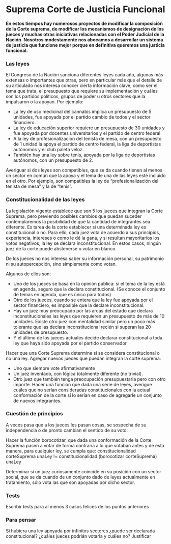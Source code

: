 # Suprema Corte de Justicia Funcional

**En estos tiempos hay numerosos proyectos de modificar la composición de la Corte suprema, de modificar los mecanismos de designación de los jueces y muchas otras iniciativas relacionadas con el Poder Judicial de la Nación. 
Nosotros modestamente nos abocamos a desarrollar un sistema de justicia que funcione mejor porque en definitiva queremos una justicia funcional.**


### Las leyes
El Congreso de la Nación sanciona diferentes leyes cada año, algunas más extensas o importantes que otras, pero en particular más que el detalle de su articulado nos interesa conocer cierta información clave, como ser el tema que trata, el presupuesto que requiere su implementación y cuáles son los partidos políticos, grupos de poder u otros sectores que la impulsaron o la apoyan. 
Por ejemplo:
* La ley de uso medicinal del cannabis implica un presupuesto de 5 unidades, fue apoyada por el partido cambio de todos y el sector financiero.
* La ley de educación superior requiere un presupuesto de 30 unidades y fue apoyada por docentes universitarios y el partido de centro federal
* A la ley de profesionalización del tenista de mesa, con un presupuesto de 1 unidad la apoya el partido de centro federal, la liga de deportistas autónomos y el club paleta veloz. 
* También hay una ley sobre tenis, apoyada por la liga de deportistas autónomos, con un presupuesto de 2.
 
Averiguar si dos leyes son compatibles, que se da cuando tienen al menos un sector en común que la apoya y el tema de una de las leyes esté incluido en el otro. Por ejemplo, son compatibles la ley de “profesionalización del tenista de mesa” y la de “tenis”.

### Constitucionalidad de las leyes
La legislación vigente establece que son 5 los jueces que integran la Corte Suprema, pero previendo posibles cambios que puedan suceder contemplaremos la posibilidad de que la cantidad de integrantes sea diferente.  Es tarea de la corte establecer si una determinada ley es constitucional o no. Para ello, cada juez vota de acuerdo a sus principios, experiencia, intereses o como le dé la gana, y si resultan mayoritarios los votos negativos, la ley se declara inconstitucional. En estos casos, ningún juez de la corte puede abstenerse o votar en blanco. 

De los jueces no nos interesa saber su información personal, su patrimonio ni su autopercepción, sino simplemente como votan.

Algunos de ellos son:
* Uno de los jueces se basa en la opinión pública: si el tema de la ley está en agenda, seguro que la declara constitucional. (Se conoce el conjunto de temas en agenda, que es único para todos)
* Otro de los jueces, cuando se entera que la ley fue apoyada por el sector financiero, es imposible que la declare inconstitucional.
* Hay un juez muy preocupado por las arcas del estado que declara inconstitucionales las leyes que requieren un presupuesto de más de 10 unidades. Existe otro juez con mentalidad similar pero un poco más tolerante que las declara inconstitucional recién si superan las 20 unidades de presupuesto.
* Y el último de los jueces actuales decide declarar constitucional a toda ley que haya sido apoyada por el partido conservador

Hacer que una Corte Suprema determine si se considera constitucional o no una ley.
Agregar nuevos jueces que puedan integran la corte suprema:
* Uno que siempre vote afirmativamente
* Un juez inventado, con lógica totalmente diferente (no trivial).
* Otro juez que también tenga preocupación presupuestaria pero con otro importe.
Hacer una función que dada una serie de leyes, averigue cuáles que no serían consideradas constitucionales con la actual conformación de la corte sí lo serían en caso de agregarle un conjunto de nuevos integrantes. 
 
### Cuestión de principios 
A veces pasa que a los jueces les pasan cosas, se sospecha de su independencia o de pronto cambian el sentido de su voto. 

Hacer la función borocotizar, que dada una conformación de la Corte Suprema pasen a votar de forma contraria a lo que votaban antes y de esta manera, para cualquier ley, se cumpla que: 
constitucionalidad corteSuprema unaLey != constitucionalidad (borocotizar corteSuprema) unaLey

Determinar si un juez curiosamente coincide en su posición con un sector social, que se da cuando de un conjunto dado de leyes actualmente en tratamiento, sólo vota las que son apoyadas por dicho sector.

### Tests
Escribir tests para al menos 3 casos felices de los puntos anteriores

### Para pensar
Si hubiera una ley apoyada por infinitos sectores ¿puede ser declarada constitucional? ¿cuáles jueces podrián votarla y cuáles no? Justificar

